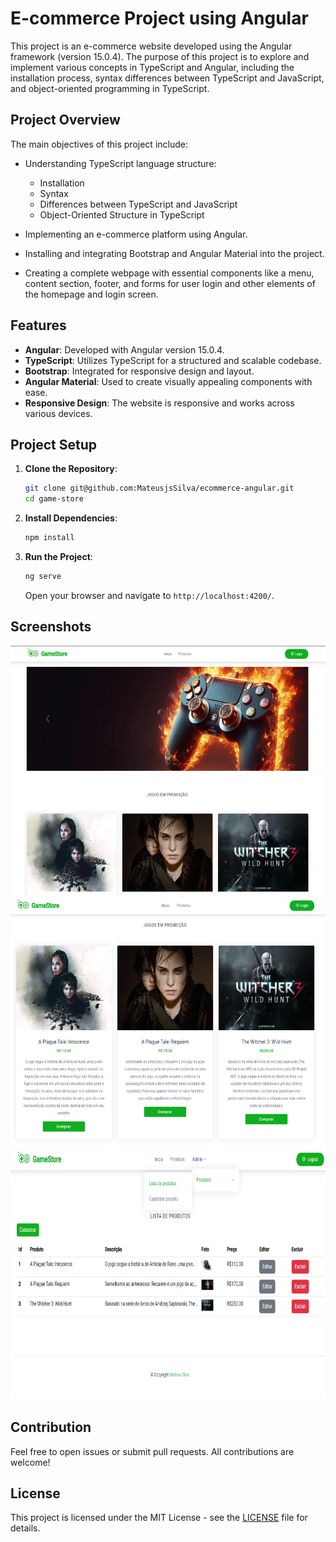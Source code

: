 # E-commerce Project using Angular

This project is an e-commerce website developed using the Angular framework (version 15.0.4). The purpose of this project is to explore and implement various concepts in TypeScript and Angular, including the installation process, syntax differences between TypeScript and JavaScript, and object-oriented programming in TypeScript.

## Project Overview

The main objectives of this project include:

- Understanding TypeScript language structure:
  - Installation
  - Syntax
  - Differences between TypeScript and JavaScript
  - Object-Oriented Structure in TypeScript

- Implementing an e-commerce platform using Angular.
- Installing and integrating Bootstrap and Angular Material into the project.
- Creating a complete webpage with essential components like a menu, content section, footer, and forms for user login and other elements of the homepage and login screen.

## Features

- **Angular**: Developed with Angular version 15.0.4.
- **TypeScript**: Utilizes TypeScript for a structured and scalable codebase.
- **Bootstrap**: Integrated for responsive design and layout.
- **Angular Material**: Used to create visually appealing components with ease.
- **Responsive Design**: The website is responsive and works across various devices.

## Project Setup

1. **Clone the Repository**: 
    ```bash
    git clone git@github.com:MateusjsSilva/ecommerce-angular.git
    cd game-store
    ```

2. **Install Dependencies**: 
    ```bash
    npm install
    ```

3. **Run the Project**: 
    ```bash
    ng serve
    ```
    Open your browser and navigate to `http://localhost:4200/`.

## Screenshots

<div align="center">
  <img src="docs/img/img1.png" alt="homepage 1" height="400em">
</div>

<div align="center">
  <img src="docs/img/img2.png" alt="homepage 2" height="400em">
</div>

<div align="center">
  <img src="docs/img/img3.png" alt="adminpage" height="400em">
</div>

## Contribution

Feel free to open issues or submit pull requests. All contributions are welcome!

## License

This project is licensed under the MIT License - see the [LICENSE](LICENSE) file for details.